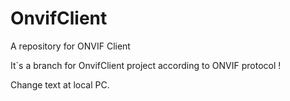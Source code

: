 # OnvifClient
A repository for ONVIF Client

It`s a branch for OnvifClient project according to ONVIF protocol ! 

Change text at local PC.
